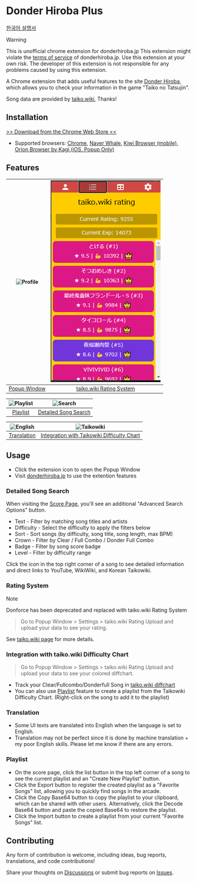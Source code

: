 # Donder Hiroba Plus
[한국어 설명서](/README_ko.md)

> [!WARNING]
> This is unofficial chrome extension for donderhiroba.jp
  This extension might violate the <a href="https://donderhiroba.jp/other_agreement.php">terms of service</a> of donderhiroba.jp.
  Use this extension at your own risk.
  The developer of this extension is not responsible for any problems caused by using this extension.


A Chrome extension that adds useful features to the site [Donder Hiroba](https://donderhiroba.jp/index.php), which allows you to check your information in the game "Taiko no Tatsujin".

Song data are provided by [taiko.wiki](https://taiko.wiki), Thanks!

## Installation

[>> Download from the Chrome Web Store <<](https://chromewebstore.google.com/detail/donder-hiroba-plus/dmendcaacmlddhgalacgccejbamnncci)

- Supported browsers: [Chrome](https://www.google.com/chrome/), [Naver Whale](https://whale.naver.com/ko/), [Kiwi Browser (mobile)](https://play.google.com/store/apps/details?id=com.kiwibrowser.browser&hl=en&gl=US&pli=1), [Orion Browser by Kagi (iOS, Popup Only)](https://apps.apple.com/us/app/orion-browser-by-kagi/id1484498200)

## Features
| ![Profile](.screenshots/profile.png) | ![Rating](.screenshots/rating.png) |
|:------------------------:|:------------:|
| [Popup Window](#popup-window) | [taiko.wiki Rating System](#rating-system) |

![Playlist](.screenshots/playlist.png) | ![Search](.screenshots/search.png)
|:--------------------------------:|:-------------------------------------:|
| [Playlist](#playlist) | [Detailed Song Search](#detailed-song-search) |

![English](.screenshots/english.png) | ![Taikowiki](.screenshots/taikowiki.png)
|:--------------------------------:|:-------------------------------------:|
| [Translation](#translation) | [Integration with Taikowiki Difficulty Chart](#integration-with-taikowiki-difficulty-chart) |

## Usage
- Click the extension icon to open the Popup Window
- Visit [donderhiroba.jp](https://donderhiroba.jp) to use the extention features

### Detailed Song Search
When visiting the [Score Page](https://donderhiroba.jp/score_list.php), you'll see an additional "Advanced Search Options" button.

- Text - Filter by matching song titles and artists
- Difficulty - Select the difficulty to apply the filters below
- Sort - Sort songs (by difficulty, song title, song length, max BPM)
- Crown - Filter by Clear / Full Combo / Donder Full Combo
- Badge - Filter by song score badge
- Level - Filter by difficulty range

Click the icon in the top right corner of a song to see detailed information and direct links to YouTube, WikiWiki, and Korean Taikowiki.

### Rating System
> [!NOTE]
> Donforce has been deprecated and replaced with taiko.wiki Rating System

> Go to Popup Window > Settings > taiko.wiki Rating Upload
and upload your data to see your rating.

See [taiko.wiki page](https://taiko.wiki/rating) for more details.

### Integration with taiko.wiki Difficulty Chart
> Go to Popup Window > Settings > taiko.wiki Rating Upload
and upload your data to see your colored diffchart.

- Track your Clear/Fullcombo/Donderfull Song in [taiko.wiki diffchart](https://taiko.wiki/diffchart/clear/10)
- You can also use [Playlist](#playlist) feature to create a playlist from the Taikowiki Difficulty Chart. (Right-click on the song to add it to the playlist)

### Translation
- Some UI texts are translated into English when the language is set to English.
- Translation may not be perfect since it is done by machine translation + my poor English skills. Please let me know if there are any errors.

### Playlist

- On the score page, click the list button in the top left corner of a song to see the current playlist and an "Create New Playlist" button.
- Click the Export button to register the created playlist as a "Favorite Songs" list, allowing you to quickly find songs in the arcade.
- Click the Copy Base64 button to copy the playlist to your clipboard, which can be shared with other users. Alternatively, click the Decode Base64 button and paste the copied Base64 to restore the playlist.
- Click the Import button to create a playlist from your current "Favorite Songs" list.

## Contributing

Any form of contribution is welcome, including ideas, bug reports, translations, and code contributions!

Share your thoughts on [Discussions](https://github.com/exqt/donder-hiroba-plus/discussions) or submit bug reports on [Issues](https://github.com/exqt/donder-hiroba-plus/issues).
